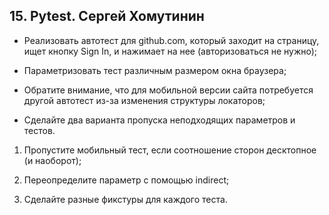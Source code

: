 ## 15. Pytest. Сергей Хомутинин

- Реализовать автотест для github.com, который заходит на страницу, ищет кнопку Sign In, и нажимает на нее (авторизоваться не нужно);

- Параметризовать тест различным размером окна браузера;

- Обратите внимание, что для мобильной версии сайта потребуется другой автотест из-за изменения структуры локаторов;

- Сделайте два варианта пропуска неподходящих параметров и тестов.



1. Пропустите мобильный тест, если соотношение сторон десктопное (и наоборот);

2. Переопределите параметр с помощью indirect;

3. Сделайте разные фикстуры для каждого теста.